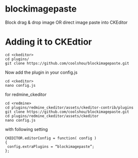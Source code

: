 # blockimagepaste
Block drag &amp; drop image OR direct image paste into CKEditor


# Adding it to CKEdtior

    cd <ckeditor>
    cd plugins/
    git clone https://github.com/coolshou/blockimagepaste.git

Now add the plugin in your config.js

    cd <ckeditor>
    nano config.js 

for redmine_ckeditor
 
    cd <redmine>
    cd plugins/redmine_ckeditor/assets/ckeditor-contrib/plugins
    git clone https://github.com/coolshou/blockimagepaste.git
    cd plugins/redmine_ckeditor/assets/ckeditor
    nano config.js 
    
with following setting

    CKEDITOR.editorConfig = function( config )
    {
     config.extraPlugins = “blockimagepaste”;
    };
